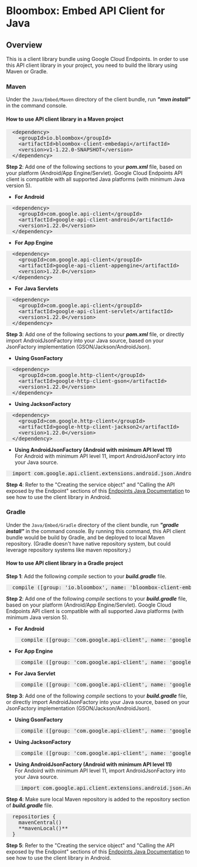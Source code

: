 # Bloombox: Embed API Client for Java

## Overview

This is a client library bundle using Google Cloud Endpoints. In order to use this API client library in your project, you need to build the library using Maven or Gradle.

### Maven

Under the `Java/Embed/Maven` directory of the client bundle, run **_"mvn install"_** in the command console.

#### How to use API client library in a Maven project

<pre style="background-color: #eee;">
  &lt;dependency&gt;
    &lt;groupId&gt;io.bloombox&lt;/groupId&gt;
    &lt;artifactId&gt;bloombox-client-embedapi&lt;/artifactId&gt;
    &lt;version&gt;v1-1.22.0-SNAPSHOT&lt;/version&gt;
  &lt;/dependency&gt;
</pre>

**Step 2**: Add one of the following <dependency> sections to your **_pom.xml_** file, based on your platform (Android/App Engine/Servlet). Google Cloud Endpoints API client is compatible with all supported Java platforms (with minimum Java version 5).

*   **For Android**

<pre style="background-color: #eee;">
  &lt;dependency&gt;
    &lt;groupId&gt;com.google.api-client&lt;/groupId&gt;
    &lt;artifactId&gt;google-api-client-android&lt;/artifactId&gt;
    &lt;version&gt;1.22.0&lt;/version&gt;
  &lt;/dependency&gt;
</pre>

*   **For App Engine**

<pre style="background-color: #eee;">
  &lt;dependency&gt;
    &lt;groupId&gt;com.google.api-client&lt;/groupId&gt;
    &lt;artifactId&gt;google-api-client-appengine&lt;/artifactId&gt;
    &lt;version&gt;1.22.0&lt;/version&gt;
  &lt;/dependency&gt;
</pre>

*   **For Java Servlets**

<pre style="background-color: #eee;">
  &lt;dependency&gt;
    &lt;groupId&gt;com.google.api-client&lt;/groupId&gt;
    &lt;artifactId&gt;google-api-client-servlet&lt;/artifactId&gt;
    &lt;version&gt;1.22.0&lt;/version&gt;
  &lt;/dependency&gt;
</pre>

**Step 3**: Add one of the following <dependency> sections to your **_pom.xml_** file, or directly import AndroidJsonFactory into your Java source, based on your JsonFactory implementation (GSON/Jackson/AndroidJson).

*   **Using GsonFactory**

<pre style="background-color: #eee;">
  &lt;dependency&gt;
    &lt;groupId&gt;com.google.http-client&lt;/groupId&gt;
    &lt;artifactId&gt;google-http-client-gson&lt;/artifactId&gt;
    &lt;version&gt;1.22.0&lt;/version&gt;
  &lt;/dependency&gt;
</pre>

*   **Using JacksonFactory**

<pre style="background-color: #eee;">
  &lt;dependency&gt;
    &lt;groupId&gt;com.google.http-client&lt;/groupId&gt;
    &lt;artifactId&gt;google-http-client-jackson2&lt;/artifactId&gt;
    &lt;version&gt;1.22.0&lt;/version&gt;
  &lt;/dependency&gt;
</pre>

*   **Using AndroidJsonFactory (Android with minimum API level 11)**  
    For Android with minimum API level 11, import AndroidJsonFactory into your Java source.

<pre style="background-color: #eee;">  import com.google.api.client.extensions.android.json.AndroidJsonFactory;</pre>

**Step 4**: Refer to the "Creating the service object" and "Calling the API exposed by the Endpoint" sections of this [Endpoints Java Documentation](https://developers.google.com/appengine/docs/java/endpoints/consume_android) to see how to use the client library in Android.


### Gradle

Under the `Java/Embed/Gradle` directory of the client bundle, run **_"gradle install"_** in the command console. By running this command, this API client bundle would be build by Gradle, and be deployed to local Maven repository. (Gradle doesn't have native repository system, but could leverage repository systems like maven repository.)

#### How to use API client library in a Gradle project

**Step 1**: Add the following _compile_ section to your **_build.gradle_** file.

<pre style="background-color: #eee;">  compile ([group: 'io.bloombox', name: 'bloombox-client-embedapi', version: 'v1-1.22.0-SNAPSHOT'])
</pre>

**Step 2**: Add one of the following _compile_ sections to your **_build.gradle_** file, based on your platform (Android/App Engine/Servlet). Google Cloud Endpoints API client is compatible with all supported Java platforms (with minimum Java version 5).

*   **For Android**

    <pre style="background-color: #eee;">  compile ([group: 'com.google.api-client', name: 'google-api-client-android', version: '1.22.0'])
    </pre>

*   **For App Engine**

    <pre style="background-color: #eee;">  compile ([group: 'com.google.api-client', name: 'google-api-client-appengine', version: '1.22.0'])
    </pre>

*   **For Java Servlet**

    <pre style="background-color: #eee;">  compile ([group: 'com.google.api-client', name: 'google-api-client-servlet', version: '1.22.0'])
    </pre>

**Step 3**: Add one of the following _compile_ sections to your **_build.gradle_** file, or directly import AndroidJsonFactory into your Java source, based on your JsonFactory implementation (GSON/Jackson/AndroidJson).

*   **Using GsonFactory**

    <pre style="background-color: #eee;">  compile ([group: 'com.google.api-client', name: 'google-http-client-gson', version: '1.22.0'])
    </pre>

*   **Using JacksonFactory**

    <pre style="background-color: #eee;">  compile ([group: 'com.google.api-client', name: 'google-http-client-jackson2', version: '1.22.0'])
    </pre>

*   **Using AndroidJsonFactory (Android with minimum API level 11)**  
    For Andoird with minimum API level 11, import AndroidJsonFactory into your Java source.

    <pre style="background-color: #eee;">  import com.google.api.client.extensions.android.json.AndroidJsonFactory;
    </pre>

**Step 4**: Make sure local Maven repository is added to the repository section of **_build.gradle_** file.

<pre style="background-color: #eee;">  repositories {
    mavenCentral()
    **mavenLocal()**
  }
</pre>

**Step 5**: Refer to the "Creating the service object" and "Calling the API exposed by the Endpoint" sections of this [Endpoints Java Documentation](https://developers.google.com/appengine/docs/java/endpoints/consume_android) to see how to use the client library in Android.

